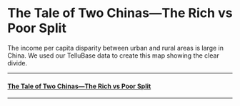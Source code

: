 # The Tale of Two Chinas—The Rich vs Poor Split
The income per capita disparity between urban and rural areas is large in China. We used our TelluBase data to create this map showing the clear divide.

---
#### [The Tale of Two Chinas—The Rich vs Poor Split](assets/svg/tellusant-china-urban-rural-divide.svg)

---
